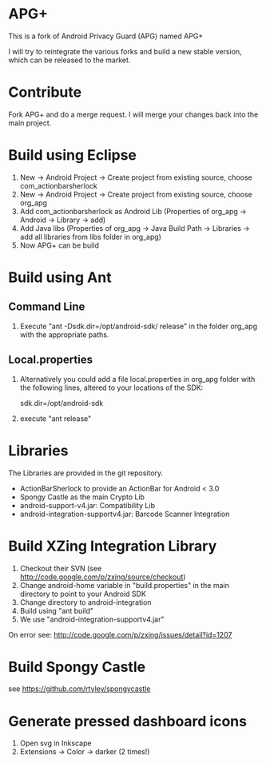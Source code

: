 # APG+

This is a fork of Android Privacy Guard (APG) named APG+

I will try to reintegrate the various forks and build a new stable version, which can be released to the market.

# Contribute

Fork APG+ and do a merge request. I will merge your changes back into the main project.

# Build using Eclipse

1. New -> Android Project -> Create project from existing source, choose com_actionbarsherlock 
2. New -> Android Project -> Create project from existing source, choose org_apg
3. Add com_actionbarsherlock as Android Lib (Properties of org_apg -> Android -> Library -> add)
4. Add Java libs (Properties of org_apg -> Java Build Path -> Libraries -> add all libraries from libs folder in org_apg)
5. Now APG+ can be build

# Build using Ant

## Command Line

1. Execute "ant -Dsdk.dir=/opt/android-sdk/ release" in the folder org_apg with the appropriate paths. 

## Local.properties

1. Alternatively you could add a file local.properties in org_apg folder with the following lines, altered to your locations of the SDK:

    sdk.dir=/opt/android-sdk

2. execute "ant release" 

# Libraries

The Libraries are provided in the git repository.

* ActionBarSherlock to provide an ActionBar for Android < 3.0
* Spongy Castle as the main Crypto Lib
* android-support-v4.jar: Compatibility Lib
* android-integration-supportv4.jar: Barcode Scanner Integration

# Build XZing Integration Library

1. Checkout their SVN (see http://code.google.com/p/zxing/source/checkout)
2. Change android-home variable in "build.properties" in the main directory to point to your Android SDK
3. Change directory to android-integration
4. Build using "ant build"
5. We use "android-integration-supportv4.jar"

On error see: http://code.google.com/p/zxing/issues/detail?id=1207

# Build Spongy Castle

see https://github.com/rtyley/spongycastle

# Generate pressed dashboard icons 

1. Open svg in Inkscape
2. Extensions -> Color -> darker (2 times!)
